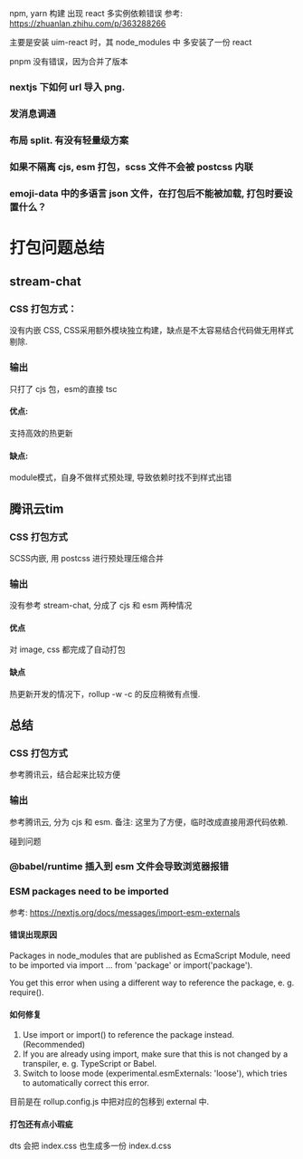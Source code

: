 

npm, yarn 构建
出现 react 多实例依赖错误
参考: https://zhuanlan.zhihu.com/p/363288266

主要是安装 uim-react 时，其 node_modules 中 多安装了一份 react

pnpm 没有错误，因为合并了版本


### nextjs 下如何 url 导入 png.


### 发消息调通

### 布局 split. 有没有轻量级方案


### 如果不隔离 cjs, esm 打包，scss 文件不会被 postcss 内联


### emoji-data 中的多语言 json 文件，在打包后不能被加载, 打包时要设置什么？




# 打包问题总结

## stream-chat 
### CSS 打包方式：
没有内嵌 CSS, CSS采用额外模块独立构建，缺点是不太容易结合代码做无用样式剔除.

### 输出
只打了 cjs 包，esm的直接 tsc
#### 优点:
支持高效的热更新

#### 缺点:
module模式，自身不做样式预处理, 导致依赖时找不到样式出错

## 腾讯云tim
### CSS 打包方式
SCSS内嵌, 用 postcss 进行预处理压缩合并

### 输出
没有参考 stream-chat, 分成了 cjs 和 esm 两种情况

#### 优点
对 image, css 都完成了自动打包

#### 缺点
热更新开发的情况下，rollup -w -c 的反应稍微有点慢. 


## 总结
### CSS 打包方式
参考腾讯云，结合起来比较方便

### 输出
参考腾讯云, 分为 cjs 和 esm.
备注: 这里为了方便，临时改成直接用源代码依赖.


碰到问题
### @babel/runtime 插入到 esm 文件会导致浏览器报错



### ESM packages need to be imported
参考: https://nextjs.org/docs/messages/import-esm-externals
#### 错误出现原因
Packages in node_modules that are published as EcmaScript Module, need to be imported via import ... from 'package' or import('package').

You get this error when using a different way to reference the package, e. g. require().

#### 如何修复
1. Use import or import() to reference the package instead. (Recommended)
2. If you are already using import, make sure that this is not changed by a transpiler, e. g. TypeScript or Babel.
3. Switch to loose mode (experimental.esmExternals: 'loose'), which tries to automatically correct this error.

目前是在 rollup.config.js 中把对应的包移到 external 中.


#### 打包还有点小瑕疵
dts 会把 index.css 也生成多一份 index.d.css